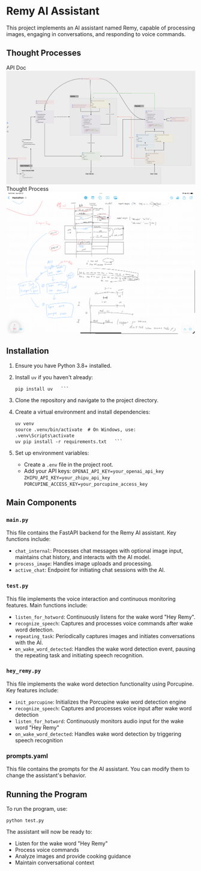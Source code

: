 # Remy AI Assistant

This project implements an AI assistant named Remy, capable of processing images, engaging in conversations, and responding to voice commands.

## Thought Processes
API Doc
![API Doc](demo_pic/hepta.png)
Thought Process
![Thought Process](demo_pic/freeform.png)


## Installation

1. Ensure you have Python 3.8+ installed.

2. Install `uv` if you haven't already:
   ```
   pip install uv   ```

3. Clone the repository and navigate to the project directory.

4. Create a virtual environment and install dependencies:
   ```
   uv venv
   source .venv/bin/activate  # On Windows, use: .venv\Scripts\activate
   uv pip install -r requirements.txt   ```

5. Set up environment variables:
   - Create a `.env` file in the project root.
   - Add your API keys:     ```
     OPENAI_API_KEY=your_openai_api_key
     ZHIPU_API_KEY=your_zhipu_api_key
     PORCUPINE_ACCESS_KEY=your_porcupine_access_key     ```

## Main Components

### `main.py`

This file contains the FastAPI backend for the Remy AI assistant. Key functions include:

- `chat_internal`: Processes chat messages with optional image input, maintains chat history, and interacts with the AI model.
- `process_image`: Handles image uploads and processing.
- `active_chat`: Endpoint for initiating chat sessions with the AI.

### `test.py`

This file implements the voice interaction and continuous monitoring features. Main functions include:

- `listen_for_hotword`: Continuously listens for the wake word "Hey Remy".
- `recognize_speech`: Captures and processes voice commands after wake word detection.
- `repeating_task`: Periodically captures images and initiates conversations with the AI.
- `on_wake_word_detected`: Handles the wake word detection event, pausing the repeating task and initiating speech recognition.

### `hey_remy.py`

This file implements the wake word detection functionality using Porcupine. Key features include:

- `init_porcupine`: Initializes the Porcupine wake word detection engine
- `recognize_speech`: Captures and processes voice input after wake word detection
- `listen_for_hotword`: Continuously monitors audio input for the wake word "Hey Remy"
- `on_wake_word_detected`: Handles wake word detection by triggering speech recognition


### prompts.yaml

This file contains the prompts for the AI assistant. You can modify them to change the assistant's behavior.

## Running the Program

To run the program, use:

```
python test.py
```

The assistant will now be ready to:
- Listen for the wake word "Hey Remy"
- Process voice commands
- Analyze images and provide cooking guidance
- Maintain conversational context
